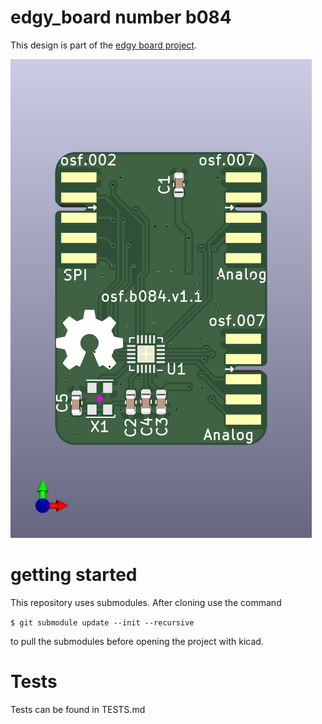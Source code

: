 # edgy_board number b084
This design is part of the [edgy board project](https://github.com/skunkforce/edgy_boards). 

![](board/board.png)

# getting started
This repository uses submodules. After cloning use the command 

```$ git submodule update --init --recursive```

to pull the submodules before opening the project with kicad. 

# Tests
Tests can be found in TESTS.md

